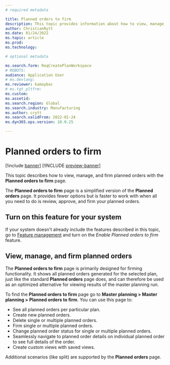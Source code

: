 ```yaml
---
# required metadata

title: Planned orders to firm
description: This topic provides information about how to view, manage, and approve planned orders with the Planned orders to firm page. 
author: ChristianRytt
ms.date: 01/24/2022
ms.topic: article
ms.prod: 
ms.technology: 

# optional metadata

ms.search.form: ReqCreatePlanWorkspace
# ROBOTS: 
audience: Application User
# ms.devlang: 
ms.reviewer: kamaybac
# ms.tgt_pltfrm: 
ms.custom: 
ms.assetid: 
ms.search.region: Global
ms.search.industry: Manufacturing
ms.author: crytt
ms.search.validFrom: 2022-01-24
ms.dyn365.ops.version: 10.0.25

---
```

# Planned orders to firm

[!include [banner](../../includes/banner.md)]
[!INCLUDE [preview-banner](../../includes/preview-banner.md)]

This topic describes how to view, manage, and firm planned orders with the **Planned orders to firm** page.

The **Planned orders to firm** page is a simplified version of the **Planned orders** page. It provides fewer options but is faster to work with when all you need to do is review, approve, and firm your planned orders.

## Turn on this feature for your system

If your system doesn't already include the features described in this topic, go to [Feature management](../../../fin-ops-core/fin-ops/get-started/feature-management/feature-management-overview.md) and turn on the *Enable Planned orders to firm* feature.

## View, manage, and firm planned orders

The **Planned orders to firm** page is primarily designed for firming functionality. It shows all planned orders generated for the selected plan, just like the standard **Planned orders** page does, and can therefore be used as an optimized alternative for viewing results of the master planning run.

To find the **Planned orders to firm** page go to **Master planning > Master planning > Planned orders to firm**. You can use this page to:

- See all planned orders per particular plan.
- Create new planned orders.
- Delete single or multiple planned orders.
- Firm single or multiple planned orders.
- Change planned order status for single or multiple planned orders.
- Seamlessly navigate to planned order details on individual planned order to see full details of the order.
- Create custom views with saved views.

Additional scenarios (like split) are supported by the **Planned orders** page.
